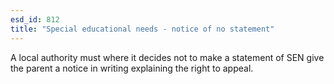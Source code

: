 ```yaml
---
esd_id: 812
title: "Special educational needs - notice of no statement"
---
```


A local authority must where it decides not to make a statement of SEN give the parent a notice in writing explaining the right to appeal.

